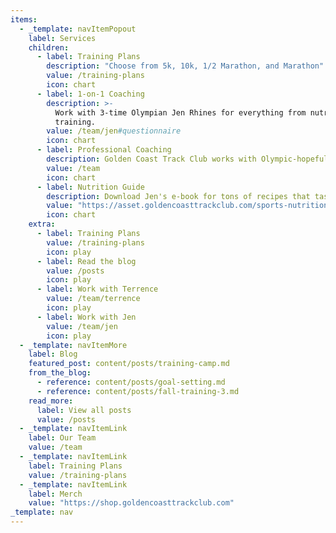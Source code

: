 ```yaml
---
items:
  - _template: navItemPopout
    label: Services
    children:
      - label: Training Plans
        description: "Choose from 5k, 10k, 1/2 Marathon, and Marathon"
        value: /training-plans
        icon: chart
      - label: 1-on-1 Coaching
        description: >-
          Work with 3-time Olympian Jen Rhines for everything from nutrition to
          training.
        value: /team/jen#questionnaire
        icon: chart
      - label: Professional Coaching
        description: Golden Coast Track Club works with Olympic-hopefuls
        value: /team
        icon: chart
      - label: Nutrition Guide
        description: Download Jen's e-book for tons of recipes that taste great!
        value: "https://asset.goldencoasttrackclub.com/sports-nutrition-guide.pdf"
        icon: chart
    extra:
      - label: Training Plans
        value: /training-plans
        icon: play
      - label: Read the blog
        value: /posts
        icon: play
      - label: Work with Terrence
        value: /team/terrence
        icon: play
      - label: Work with Jen
        value: /team/jen
        icon: play
  - _template: navItemMore
    label: Blog
    featured_post: content/posts/training-camp.md
    from_the_blog:
      - reference: content/posts/goal-setting.md
      - reference: content/posts/fall-training-3.md
    read_more:
      label: View all posts
      value: /posts
  - _template: navItemLink
    label: Our Team
    value: /team
  - _template: navItemLink
    label: Training Plans
    value: /training-plans
  - _template: navItemLink
    label: Merch
    value: "https://shop.goldencoasttrackclub.com"
_template: nav
---
```

